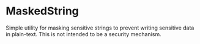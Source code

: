 # MaskedString

Simple utility for masking sensitive strings to prevent writing sensitive data in plain-text. This is not intended to be a security mechanism.